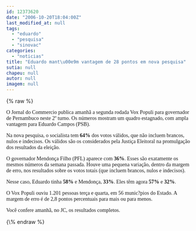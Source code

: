 ```yaml
---
id: 12373620
date: "2006-10-20T18:04:00Z"
last_modified_at: null
tags:
  - "eduardo"
  - "pesquisa"
  - "sinovac"
categories:
  - "noticias"
title: "Eduardo mant\u00e9m vantagem de 28 pontos em nova pesquisa"
sutia: null
chapeu: null
autor: null
imagem: null
---
```

{\% raw %}
<p><P><FONT face=Verdana>O Jornal do Commercio publica amanhã a segunda rodada Vox Populi para governador de Pernambuco neste 2º turno. Os números mostram um quadro estagnado, com ampla vantagem para Eduardo Campos (PSB).</FONT></P></p>
<p><P><FONT face=Verdana>Na nova pesquisa, o socialista tem <STRONG>64%</STRONG> dos votos válidos, que não incluem brancos, nulos e indecisos. Os válidos são os considerados pela Justiça Eleitoral na promulgação dos resultados da eleição. </FONT></P></p>
<p><P><FONT face=Verdana>O governador Mendonça Filho (PFL) aparece com <STRONG>36%</STRONG>. Esses são exatamente os mesmos números da semana passada. Houve uma pequena variação, dentro da margem de erro, nos resultados sobre os votos totais (que incluem brancos, nulos e indecisos). </FONT></P></p>
<p><P><FONT face=Verdana>Nesse caso, Eduardo tinha <STRONG>58%</STRONG> e Mendonça, <STRONG>33%</STRONG>. Eles têm agora <STRONG>57%</STRONG> e <STRONG>32%</STRONG>.</FONT></P></p>
<p><P><FONT face=Verdana>O Vox Populi ouviu 1.201 pessoas terça e quarta, em 56 munic?pios do Estado. A margem de erro é de 2,8 pontos percentuais para mais ou para menos.</FONT></P></p>
<p><P><FONT face=Verdana>Você confere amanhã, no JC, os resultados completos.</FONT></P> </p>
{\% endraw %}